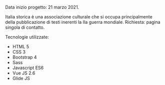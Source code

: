 Data inizio progetto: 21 marzo 2021.

Italia storica è una associazione culturale che si occupa principalmente della pubblicazione di testi inerenti la IIa guerra mondiale.
Richiesta: pagina singola di contatto.

Tecnologie utilizzate:
- HTML 5 
- CSS 3 
- Bootstrap 4
- Sass 
- Javascript ES6 
- Vue JS 2.6 
- Glide JS

